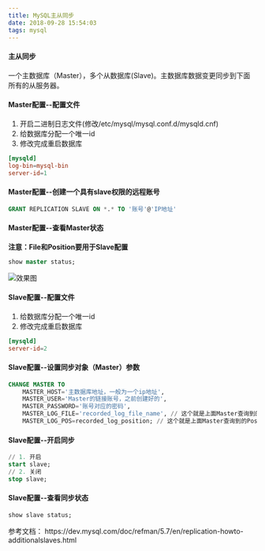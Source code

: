 ```yaml
---
title: MySQL主从同步
date: 2018-09-28 15:54:03
tags: mysql
---
```


#### 主从同步

一个主数据库（Master），多个从数据库(Slave)。主数据库数据变更同步到下面所有的从服务器。

#### Master配置--配置文件
1. 开启二进制日志文件(修改/etc/mysql/mysql.conf.d/mysqld.cnf)
2. 给数据库分配一个唯一id
3. 修改完成重启数据库

```conf
[mysqld]
log-bin=mysql-bin
server-id=1
```

#### Master配置--创建一个具有slave权限的远程账号
```sql
GRANT REPLICATION SLAVE ON *.* TO '账号'@'IP地址'
```

#### Master配置--查看Master状态
**注意：File和Position要用于Slave配置**

```sql
show master status;
```
![效果图](/images/mysql/mysql_master_status.png)

#### Slave配置--配置文件
1. 给数据库分配一个唯一id
2. 修改完成重启数据库
```conf
[mysqld]
server-id=2
```

#### Slave配置--设置同步对象（Master）参数
```sql
CHANGE MASTER TO
    MASTER_HOST='主数据库地址，一般为一个ip地址',
    MASTER_USER='Master的链接账号，之前创建好的',
    MASTER_PASSWORD='账号对应的密码',
    MASTER_LOG_FILE='recorded_log_file_name', // 这个就是上面Master查询到的File字段
    MASTER_LOG_POS=recorded_log_position; // 这个就是上面Master查询到的Position
```

#### Slave配置--开启同步
```sql
// 1. 开启
start slave;
// 2. 关闭
stop slave;
```

#### Slave配置--查看同步状态
```sql
show slave status;
```

<div class="tip">参考文档： https://dev.mysql.com/doc/refman/5.7/en/replication-howto-additionalslaves.html
</div>
